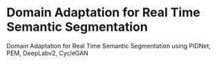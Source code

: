 # Domain Adaptation for Real Time Semantic Segmentation
 Domain Adaptation for Real Time Semantic Segmentation using PIDNet, PEM, DeepLabv2, CycleGAN
